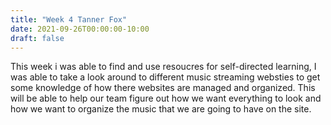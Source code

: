 ```yaml
---
title: "Week 4 Tanner Fox"
date: 2021-09-26T00:00:00-10:00
draft: false
---
```



This week i was able to find and use resoucres for self-directed learning, I was able to take a look around to different music streaming websties to get some knowledge of how there websites are managed and organized. This will be able to help our team figure out how we want everything to look and how we want to organize the music that we are going to have on the site.
